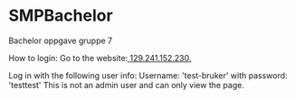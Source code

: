 # SMPBachelor
Bachelor oppgave gruppe 7

How to login:
Go to the website:[ 129.241.152.230.](http://129.241.152.230:8080/)

Log in with the following user info:
Username: 'test-bruker' with password: 'testtest'
This is not an admin user and can only view the page.
